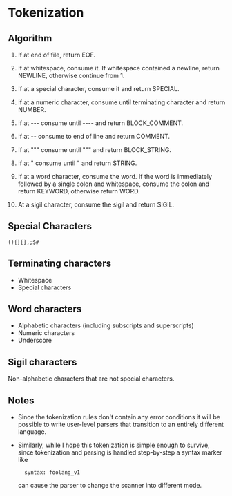 # Tokenization

## Algorithm

 1. If at end of file, return EOF.

 2. If at whitespace, consume it. If whitespace contained a newline,
    return NEWLINE, otherwise continue from 1.

 3. If at a special character, consume it and return SPECIAL.

 4. If at a numeric character, consume until terminating character and return NUMBER.

 5. If at --- consume until ---- and return BLOCK_COMMENT.

 6. If at -- consume to end of line and return COMMENT.

 7. If at """ consume until """ and return BLOCK_STRING.

 8. If at " consume until " and return STRING.

 9. If at a word character, consume the word. If the word is
    immediately followed by a single colon and whitespace, consume the
    colon and return KEYWORD, otherwise return WORD.

10. At a sigil character, consume the sigil and return SIGIL.

## Special Characters

    (){}[],;$#

## Terminating characters

- Whitespace
- Special characters

## Word characters

- Alphabetic characters (including subscripts and superscripts)
- Numeric characters
- Underscore

## Sigil characters

Non-alphabetic characters that are not special characters.

## Notes

- Since the tokenization rules don't contain any error conditions it
  will be possible to write user-level parsers that transition to an
  entirely different language.

- Similarly, while I hope this tokenization is simple enough to
  survive, since tokenization and parsing is handled step-by-step a
  syntax marker like

        syntax: foolang_v1

  can cause the parser to change the scanner into different mode.
